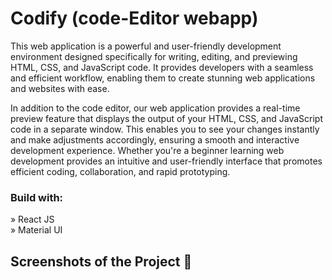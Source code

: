 # Codify (code-Editor webapp)

This web application is a powerful and user-friendly development environment designed specifically for writing, editing, and previewing HTML, CSS, and JavaScript code. It provides developers with a seamless and efficient workflow, enabling them to create stunning web applications and websites with ease.

In addition to the code editor, our web application provides a real-time preview feature that displays the output of your HTML, CSS, and JavaScript code in a separate window. This enables you to see your changes instantly and make adjustments accordingly, ensuring a smooth and interactive development experience.
Whether you're a beginner learning web development provides an intuitive and user-friendly interface that promotes efficient coding, collaboration, and rapid prototyping.

<h3>Build with:</h3>

» React JS <br>
» Material UI

<h2>Screenshots of the Project 📸</h2>
<br>
<div align='center'>

</div>
